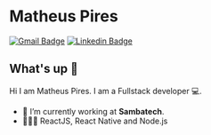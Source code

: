 # Matheus Pires
[![Gmail Badge](https://img.shields.io/badge/-matheushenriquepires99@gmail.com-c14438?style=flat-square&logo=Gmail&logoColor=white&link=mailto:matheushenriquepires99@gmail.com)](mailto:matheushenriquepires99@gmail.com)
[![Linkedin Badge](https://img.shields.io/badge/-MatheusPires-blue?style=flat-square&logo=Linkedin&logoColor=white&link=https://www.linkedin.com/in/matheus-pires-521271180/)](https://www.linkedin.com/in/matheus-pires-521271180/) 

## What's up 👋
Hi I am Matheus Pires.
I am a Fullstack developer 💻.

- 🚀 I’m currently working at **Sambatech**.
- 👨🏻‍💻 ReactJS, React Native and Node.js
